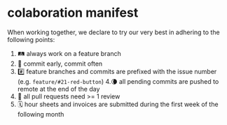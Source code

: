 # colaboration manifest

When working together, we declare to try our very best in adhering to the following points:

1. 🛤 always work on a feature branch
2. 🏇 commit early, commit often
3. #️⃣ feature branches and commits are prefixed with the issue number (e.g. `feature/#21-red-button`)
4.🌘 all pending commits are pushed to remote at the end of the day
5. 👀 all pull requests need >= 1 review
6. 🗓 hour sheets and invoices are submitted during the first week of the following month
